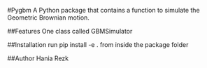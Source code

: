 #Pygbm
 A Python package that contains a function to simulate the Geometric Brownian motion.
 
 ##Features
One class called GBMSimulator
 
 ##Installation
 run pip install -e . from inside the package folder
 
 ##Author
 Hania Rezk
